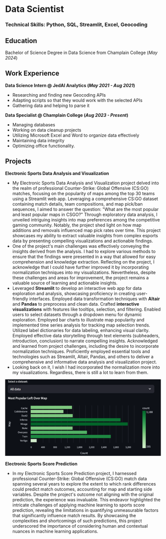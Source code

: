 # Data Scientist

### Technical Skills: Python, SQL, Streamlit, Excel, Geocoding

## Education
Bachelor of Science Degree in Data Science from Champlain College (_May 2024_)

## Work Experience
**Data Science Intern @ JedAI Analytics (_May 2021 - Aug 2021_)**
- Researching and finding new Geocoding APIs
- Adapting scripts so that they would work with the selected APIs
- Gathering data and helping to parse it

**Data Specialist @ Champlain College (_Aug 2023 - Present_)**
- Managing databases
- Working on data cleanup projects
- Utilizing Microsoft Excel and Word to organize data effectively
- Maintaining data integrity
- Optimizing office functionality.

## Projects

**Electronic Sports Data Analysis and Visualization**
- My Electronic Sports Data Analysis and Visualization project delved into the realm of professional Counter-Strike: Global Offensive (CS:GO) matches, focusing on the popularity of maps among the top 30 teams using a Streamlit web app. Leveraging a comprehensive CS:GO dataset containing match details, team compositions, and map pick/ban sequences, I aimed to answer the question: "What are the most popular and least popular maps in CSGO?" Through exploratory data analysis, I unveiled intriguing insights into map preferences among the competitive gaming community. Notably, the project shed light on how map additions and removals influenced map pick rates over time. This project showcases my ability to extract valuable insights from complex esports data by presenting compelling visualizations and actionable findings.
- One of the project's main challenges was effectively conveying the insights derived from the analysis. I had to explore various methods to ensure that the findings were presented in a way that allowed for easy comprehension and knowledge extraction. Reflecting on the project, I acknowledge that I could have further improved it by incorporating normalization techniques into my visualizations. Nevertheless, despite these challenges and areas for improvement, the project remains a valuable source of learning and actionable insights.
- Leveraged **Streamlit** to develop an interactive web app for data exploration and analysis, showcasing proficiency in creating user-friendly interfaces. Employed data transformation techniques with **Altair** and **Pandas** to preprocess and clean data. Crafted **interactive visualizations** with features like tooltips, selection, and filtering. Enabled users to select datasets through a dropdown menu for dynamic exploration. Employed bar charts to illustrate map popularity and implemented time series analysis for tracking map selection trends. Utilized label dictionaries for data labeling, enhancing visual clarity. Employed effective data storytelling through text elements (subheaders, introduction, conclusion) to narrate compelling insights. Acknowledged and learned from project challenges, including the desire to incorporate normalization techniques. Proficiently employed essential tools and technologies such as Streamlit, Altair, Pandas, and others to deliver a comprehensive and informative data analysis and visualization project.
- Looking back on it, I wish I had incorporated the normalization more into my visualizations. Regardless, there is still a lot to learn from them.
       
![Example of Data Visualization](/assets/canvas.png)

**Electronic Sports Score Prediction**
- In my Electronic Sports Score Prediction project, I harnessed professional Counter-Strike: Global Offensive (CS:GO) match data spanning several years to explore the extent to which rank differences could predict match outcomes, accounting for map and starting side variables. Despite the project's outcome not aligning with the original prediction, the experience was invaluable. This endeavor highlighted the intricate challenges of applying machine learning to sports score prediction, revealing the limitations in quantifying unmeasurable factors that significantly influence match results. By showcasing the complexities and shortcomings of such predictions, this project underscored the importance of considering human and contextual nuances in machine learning applications.
